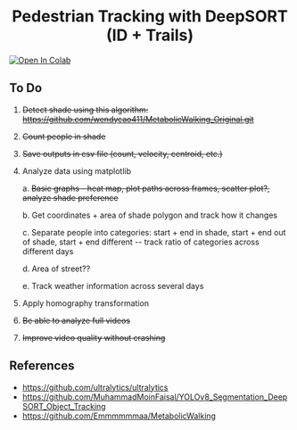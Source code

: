 <H1 align="center">
Pedestrian Tracking with DeepSORT (ID + Trails) </H1>

<a target="_blank" href="https://colab.research.google.com/github/wendycao411/Pedestrian_Tracking/blob/main/Pedestrian_Tracking.ipynb">
  <img src="https://colab.research.google.com/assets/colab-badge.svg" alt="Open In Colab"/>
</a>

## To Do
1. ~~Detect shade using this algorithm: https://github.com/wendycao411/MetabolicWalking_Original.git~~
2. ~~Count people in shade~~
3. ~~Save outputs in csv file (count, velocity, centroid, etc.)~~
4. Analyze data using matplotlib

   a. ~~Basic graphs - heat map, plot paths across frames, scatter plot?, analyze shade preference~~

   b. Get coordinates + area of shade polygon and track how it changes

   c. Separate people into categories: start + end in shade, start + end out of shade, start + end different -- track ratio of categories across different days

   d. Area of street??

   e. Track weather information across several days
   
6. Apply homography transformation
7. ~~Be able to analyze full videos~~
8. ~~Improve video quality without crashing~~

## References
- https://github.com/ultralytics/ultralytics
- https://github.com/MuhammadMoinFaisal/YOLOv8_Segmentation_DeepSORT_Object_Tracking
- https://github.com/Emmmmmmaa/MetabolicWalking
